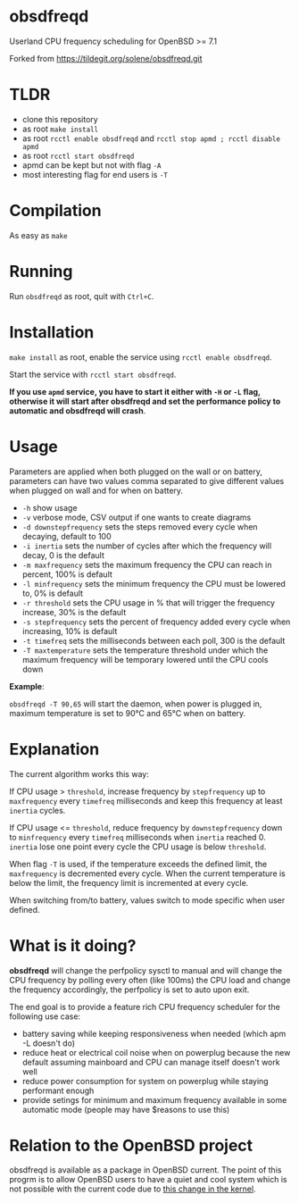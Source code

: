 # obsdfreqd

Userland CPU frequency scheduling for OpenBSD >= 7.1

Forked from https://tildegit.org/solene/obsdfreqd.git

# TLDR

- clone this repository
- as root `make install`
- as root `rcctl enable obsdfreqd` and `rcctl stop apmd ; rcctl disable apmd`
- as root `rcctl start obsdfreqd`
- apmd can be kept but not with flag `-A`
- most interesting flag for end users is `-T`

# Compilation

As easy as `make`

# Running

Run `obsdfreqd` as root, quit with `Ctrl+C`.

# Installation

`make install` as root, enable the service using `rcctl enable
obsdfreqd`.

Start the service with `rcctl start obsdfreqd`.

**If you use `apmd` service, you have to start it either with `-H` or `-L` flag, otherwise it will start after **obsdfreqd** and set the performance policy to automatic and **obsdfreqd** will crash**.

# Usage

Parameters are applied when both plugged on the wall or on battery, parameters can have two values comma separated to give different values when plugged on wall and for when on battery.

- `-h` show usage
- `-v` verbose mode, CSV output if one wants to create diagrams
- `-d downstepfrequency` sets the steps removed every cycle when decaying, default to 100
- `-i inertia` sets the number of cycles after which the frequency will decay, 0 is the default
- `-m maxfrequency` sets the maximum frequency the CPU can reach in percent, 100% is default
- `-l minfrequency` sets the minimum frequency the CPU must be lowered to, 0% is default
- `-r threshold` sets the CPU usage in % that will trigger the frequency increase, 30% is the default
- `-s stepfrequency` sets the percent of frequency added every cycle when increasing, 10% is default
- `-t timefreq` sets the milliseconds between each poll, 300 is the default
- `-T maxtemperature` sets the temperature threshold under which the maximum frequency will be temporary lowered until the CPU cools down

**Example**:

`obsdfreqd -T 90,65` will start the daemon, when power is plugged in, maximum temperature is set to 90°C and 65°C when on battery.

# Explanation

The current algorithm works this way:

If CPU usage > `threshold`, increase frequency by `stepfrequency` up to `maxfrequency` every `timefreq` milliseconds and keep this frequency at least `inertia` cycles.

If CPU usage <= `threshold`, reduce frequency by `downstepfrequency` down to `minfrequency` every `timefreq` milliseconds when `inertia` reached 0. `inertia` lose one point every cycle the CPU usage is below `threshold`.

When flag `-T` is used, if the temperature exceeds the defined limit, the `maxfrequency` is decremented every cycle. When the current temperature is below the limit, the frequency limit is incremented at every cycle.

When switching from/to battery, values switch to mode specific when user defined.

# What is it doing?

**obsdfreqd** will change the perfpolicy sysctl to manual and will change the CPU frequency by polling every often (like 100ms) the CPU load and change the frequency accordingly, the perfpolicy is set to auto upon exit.

The end goal is to provide a feature rich CPU frequency scheduler for the following use case:

- battery saving while keeping responsiveness when needed (which apm -L doesn't do)
- reduce heat or electrical coil noise when on powerplug because the new default assuming mainboard and CPU can manage itself doesn't work well
- reduce power consumption for system on powerplug while staying performant enough
- provide setings for minimum and maximum frequency available in some automatic mode (people may have $reasons to use this)

# Relation to the OpenBSD project

obsdfreqd is available as a package in OpenBSD current.  The point of this progrm is to allow OpenBSD users to have a quiet and cool system which is not possible with the current code due to [this change in the kernel](https://marc.info/?l=openbsd-cvs&m=163563630606615&w=2).
